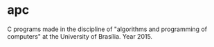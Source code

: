 # apc
C programs made in the discipline of "algorithms and programming of computers" at the University of Brasília. Year 2015.
